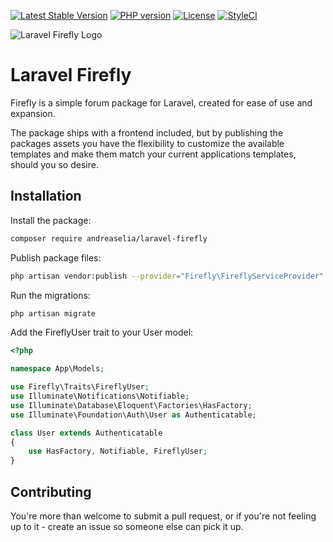 [![Latest Stable Version](https://img.shields.io/packagist/v/AndreasElia/laravel-firefly.svg)](https://packagist.org/packages/AndreasElia/laravel-firefly)
[![PHP version](https://img.shields.io/packagist/php-v/AndreasElia/laravel-firefly.svg)](https://packagist.org/packages/AndreasElia/laravel-firefly)
[![License](https://img.shields.io/packagist/l/AndreasElia/laravel-firefly.svg)](https://packagist.org/packages/AndreasElia/laravel-firefly)
[![StyleCI](https://github.styleci.io/repos/149909240/shield?branch=master)](https://github.styleci.io/repos/149909240?branch=master)

![Laravel Firefly Logo](/logo.png?raw=true "Laravel Firefly Logo")

# Laravel Firefly

Firefly is a simple forum package for Laravel, created for ease of use and expansion.

The package ships with a frontend included, but by publishing the packages assets you have the flexibility to customize the available templates and make them match your current applications templates, should you so desire.

## Installation

Install the package:

```bash
composer require andreaselia/laravel-firefly
```

Publish package files:

```bash
php artisan vendor:publish --provider="Firefly\FireflyServiceProvider"
```

Run the migrations:

```bash
php artisan migrate
```

Add the FireflyUser trait to your User model:

```php
<?php

namespace App\Models;

use Firefly\Traits\FireflyUser;
use Illuminate\Notifications\Notifiable;
use Illuminate\Database\Eloquent\Factories\HasFactory;
use Illuminate\Foundation\Auth\User as Authenticatable;

class User extends Authenticatable
{
    use HasFactory, Notifiable, FireflyUser;
}
```

## Contributing

You're more than welcome to submit a pull request, or if you're not feeling up to it - create an issue so someone else can pick it up.
